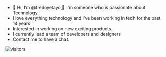 - 👋 Hi, I’m @fredoyetayo,👋 I'm someone who is passionate about Technology.
- I love everything technology and I've been working in tech for the past 14 years
- Interested in working on new exciting products.
- I currently lead a team of developers and designers 
- Contact me to have a chat.

![visitors](https://visitor-badge.glitch.me/badge?page_id=fredoyetayo&left_color=black&right_color=white)

<!---
fredoyetayo/fredoyetayo is a ✨ special ✨ repository because its `README.md` (this file) appears on your GitHub profile.
You can click the Preview link to take a look at your changes.
--->
